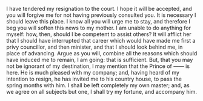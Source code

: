 I have tendered my resignation to the court. I hope it will be accepted, and you will forgive me for not having previously consulted you. It is necessary I should leave this place. I know all you will urge me to stay, and therefore I beg you will soften this news to my mother. I am unable to do anything for myself: how, then, should I be competent to assist others? It will afflict her that I should have interrupted that career which would have made me first a privy councillor, and then minister, and that I should look behind me, in place of advancing. Argue as you will, combine all the reasons which should have induced me to remain, I am going: that is sufficient. But, that you may not be ignorant of my destination, I may mention that the Prince of —— is here. He is much pleased with my company; and, having heard of my intention to resign, he has invited me to his country house, to pass the spring months with him. I shall be left completely my own master; and, as we agree on all subjects but one, I shall try my fortune, and accompany him.